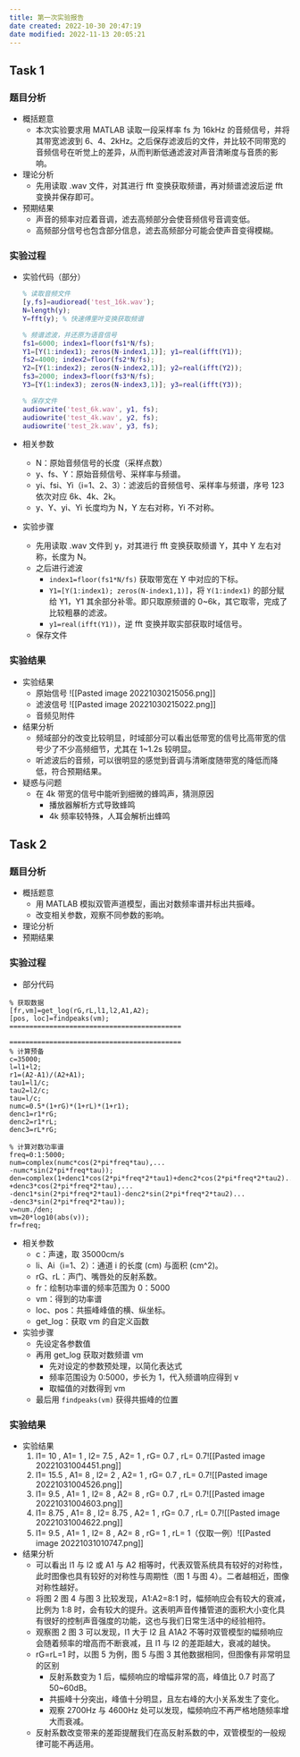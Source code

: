 ```yaml
---
title: 第一次实验报告
date created: 2022-10-30 20:47:19
date modified: 2022-11-13 20:05:21
---
```


## Task 1

### 题目分析

- 概括题意
	- 本次实验要求用 MATLAB 读取一段采样率 fs 为 16kHz 的音频信号，并将其带宽滤波到 6、4、2kHz。之后保存滤波后的文件，并比较不同带宽的音频信号在听觉上的差异，从而判断低通滤波对声音清晰度与音质的影响。
- 理论分析
	- 先用读取 .wav 文件，对其进行 fft 变换获取频谱，再对频谱滤波后逆 fft 变换并保存即可。
- 预期结果
	- 声音的频率对应着音调，滤去高频部分会使音频信号音调变低。
	- 高频部分信号也包含部分信息，滤去高频部分可能会使声音变得模糊。

### 实验过程

- 实验代码（部分）

	```MATLAB
	% 读取音频文件
	[y,fs]=audioread('test_16k.wav');
	N=length(y);
	Y=fft(y); % 快速傅里叶变换获取频谱
	
	% 频谱滤波，并还原为语音信号
	fs1=6000; index1=floor(fs1*N/fs);
	Y1=[Y(1:index1); zeros(N-index1,1)]; y1=real(ifft(Y1));
	fs2=4000; index2=floor(fs2*N/fs);
	Y2=[Y(1:index2); zeros(N-index2,1)]; y2=real(ifft(Y2));
	fs3=2000; index3=floor(fs3*N/fs);
	Y3=[Y(1:index3); zeros(N-index3,1)]; y3=real(ifft(Y3));
	
	% 保存文件
	audiowrite('test_6k.wav', y1, fs);
	audiowrite('test_4k.wav', y2, fs);
	audiowrite('test_2k.wav', y3, fs);
	```

- 相关参数
	- N：原始音频信号的长度（采样点数）
	- y、fs、Y：原始音频信号、采样率与频谱。
	- yi、fsi、Yi（i=1、2、3）：滤波后的音频信号、采样率与频谱，序号 123 依次对应 6k、4k、2k。
	- y、Y、yi、Yi 长度均为 N，Y 左右对称，Yi 不对称。
- 实验步骤
	- 先用读取 .wav 文件到 y，对其进行 fft 变换获取频谱 Y，其中 Y 左右对称，长度为 N。
	- 之后进行滤波
		- `index1=floor(fs1*N/fs)` 获取带宽在 Y 中对应的下标。
		- `Y1=[Y(1:index1); zeros(N-index1,1)]`，将 `Y(1:index1)` 的部分赋给 Y1，Y1 其余部分补零。即只取原频谱的 0~6k，其它取零，完成了比较粗暴的滤波。
		- `y1=real(ifft(Y1))`，逆 fft 变换并取实部获取时域信号。
	- 保存文件

### 实验结果

- 实验结果
	- 原始信号 ![[Pasted image 20221030215056.png]]
	- 滤波信号 ![[Pasted image 20221030215022.png]]
	- 音频见附件
- 结果分析
	- 频域部分的改变比较明显，时域部分可以看出低带宽的信号比高带宽的信号少了不少高频细节，尤其在 1~1.2s 较明显。
	- 听滤波后的音频，可以很明显的感觉到音调与清晰度随带宽的降低而降低，符合预期结果。
- 疑惑与问题
	- 在 4k 带宽的信号中能听到细微的蜂鸣声，猜测原因
		- 播放器解析方式导致蜂鸣
		- 4k 频率较特殊，人耳会解析出蜂鸣

## Task 2

### 题目分析

- 概括题意
	- 用 MATLAB 模拟双管声道模型，画出对数频率谱并标出共振峰。
	- 改变相关参数，观察不同参数的影响。
- 理论分析
- 预期结果

### 实验过程

- 部分代码
```get_fig.m(部分)
% 获取数据
[fr,vm]=get_log(rG,rL,l1,l2,A1,A2);
[pos, loc]=findpeaks(vm);
===========================================
```
```get_log.m(部分)
===========================================
% 计算预备
c=35000;
l=l1+l2;
r1=(A2-A1)/(A2+A1);
tau1=l1/c;
tau2=l2/c;
tau=l/c;
numc=0.5*(1+rG)*(1+rL)*(1+r1);
denc1=r1*rG;
denc2=r1*rL;
denc3=rL*rG;

% 计算对数功率谱
freq=0:1:5000;
num=complex(numc*cos(2*pi*freq*tau),...
-numc*sin(2*pi*freq*tau));
den=complex(1+denc1*cos(2*pi*freq*2*tau1)+denc2*cos(2*pi*freq*2*tau2)...
+denc3*cos(2*pi*freq*2*tau),...
-denc1*sin(2*pi*freq*2*tau1)-denc2*sin(2*pi*freq*2*tau2)...
-denc3*sin(2*pi*freq*2*tau));
v=num./den;
vm=20*log10(abs(v));
fr=freq;
```
- 相关参数
	- c：声速，取 35000cm/s
	- li、Ai（i=1、2）：通道 i 的长度 (cm) 与面积 (cm^2)。
	- rG、rL：声门、嘴唇处的反射系数。
	- fr：绘制功率谱的频率范围为 0：5000
	- vm：得到的功率谱
	- loc、pos：共振峰峰值的横、纵坐标。
	- get_log：获取 vm 的自定义函数
- 实验步骤
	- 先设定各参数值
	- 再用 get_log 获取对数频谱 vm
		- 先对设定的参数预处理，以简化表达式
		- 频率范围设为 0:5000，步长为 1，代入频谱响应得到 v
		- 取幅值的对数得到 vm
	- 最后用 ``findpeaks(vm)`` 获得共振峰的位置

### 实验结果

- 实验结果
	1. l1= 10 , A1= 1 , l2= 7.5 , A2= 1 , rG= 0.7 , rL= 0.7![[Pasted image 20221031004451.png]]
	2. l1= 15.5 , A1= 8 , l2= 2 , A2= 1 , rG= 0.7 , rL= 0.7![[Pasted image 20221031004526.png]]
	3. l1= 9.5 , A1= 1 , l2= 8 , A2= 8 , rG= 0.7 , rL= 0.7![[Pasted image 20221031004603.png]]
	4. l1= 8.75 , A1= 8 , l2= 8.75 , A2= 1 , rG= 0.7 , rL= 0.7![[Pasted image 20221031004622.png]]
	5. l1= 9.5 , A1= 1 , l2= 8 , A2= 8 , rG= 1 , rL= 1（仅取一例）![[Pasted image 20221031010747.png]]
- 结果分析
	- 可以看出 l1 与 l2 或 A1 与 A2 相等时，代表双管系统具有较好的对称性，此时图像也具有较好的对称性与周期性（图 1 与图 4）。二者越相近，图像对称性越好。
	- 将图 2 图 4 与图 3 比较发现，A1:A2=8:1 时，幅频响应会有较大的衰减，比例为 1:8 时，会有较大的提升。这表明声音传播管道的面积大小变化具有很好的控制声音强度的功能，这也与我们日常生活中的经验相符。
	- 观察图 2 图 3 可以发现，l1 大于 l2 且 A1A2 不等时双管模型的幅频响应会随着频率的增高而不断衰减，且 l1 与 l2 的差距越大，衰减的越快。
	- rG=rL=1 时，以图 5 为例，图 5 与图 3 其他数据相同，但图像有非常明显的区别
		- 反射系数变为 1 后，幅频响应的增幅非常的高，峰值比 0.7 时高了 50~60dB。
		- 共振峰十分突出，峰值十分明显，且左右峰的大小关系发生了变化。
		- 观察 2700Hz 与 4600Hz 处可以发现，幅频响应不再严格地随频率增大而衰减。
	- 反射系数改变带来的差距提醒我们在高反射系数的中，双管模型的一般规律可能不再适用。
